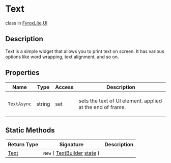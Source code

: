 # Text
class in [FyroxLite](../../scripting_api.md).[UI](../UI.md)

## Description
<p>Text is a simple widget that allows you to print text on screen. It has various options like word wrapping, text
alignment, and so on.</p>

## Properties
| Name | Type | Access | Description |
|---|---|---|---|
| `TextAsync` | string | set | <p>sets the text of UI element. applied at the end of frame.</p> |

## Static Methods
| Return Type | Signature | Description |
|---|---|---|
| [Text](../UI/Text.md) | `New` ( [TextBuilder](../UI/TextBuilder.md) <ins>state</ins> ) |  |
